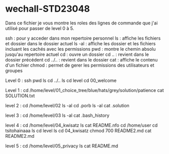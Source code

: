 # wechall-STD23048

Dans ce fichier je vous montre les roles des lignes de commande que j'ai utilisé pour passer de level 0 à 5.

ssh      : pour y acceder dans mon repertoire personnel
ls       : affiche les fichiers et dossier dans le dossier actuel
ls -al   : affiche les dossier et les fichiers incluant les cachés avec les permissions
pwd      : montre le chemin absolu jusqu'au repertoire actuel
cd       : ouvre un dossier
cd ..    : revient dans le dossier précédent
cd ../.. : revient dans le dossier 
cat      : affiche le contenu d'un fichier 
chmod    : permet de gerer les permissions des utilisateurs et groupes


Level 0 :
  ssh
  pwd
  ls
  cd ../..
  ls
  cd level
  cd 00_welcome

Level 1 :
  cd /home/level/01_choice_tree/blue/hats/grey/solution/patience
  cat SOLUTION.txt

level 2 :
  cd /home/level/02
  ls -al
  cd .porb
  ls -al
  cat .solution

level 3 :
  cd /home/level/03
  ls -al
  cat .bash_history

level 4 :
  cd /home/level/04_kwisatz
  ls
  cat README.nfo
  cd /home/user
  cd tsitohainaaa
  ls
  cd level
  ls
  cd 04_kwisatz
  chmod 700 README2.md
  cat README2.md

level 5 :
  cd /home/level/05_privacy
  ls
  cat README.md
